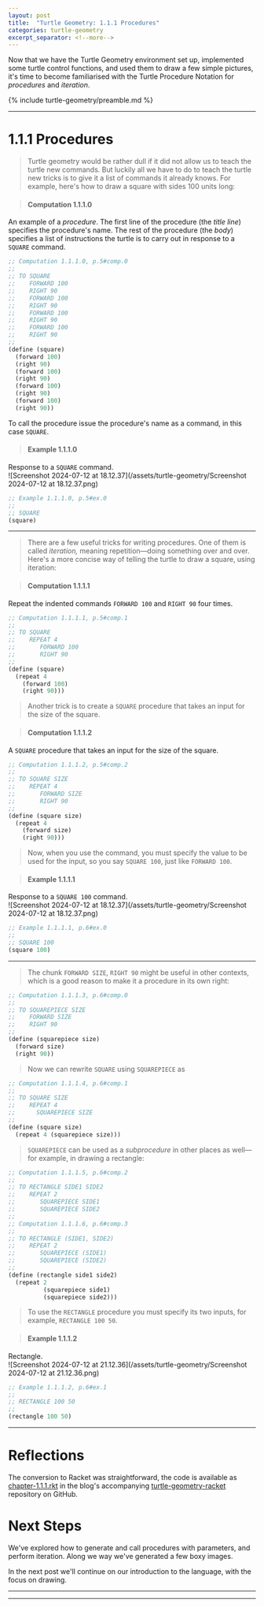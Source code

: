 ```yaml
---
layout: post
title:  "Turtle Geometry: 1.1.1 Procedures"
categories: turtle-geometry
excerpt_separator: <!--more-->
---
```

Now that we have the Turtle Geometry environment set up, implemented some turtle control functions, and used them to draw a few simple pictures, it's time to become familiarised with the Turtle Procedure Notation for _procedures_ and _iteration_.

<!--more-->

{% include turtle-geometry/preamble.md %}

---

# 1.1.1 Procedures

> Turtle geometry would be rather dull if it did not allow us to teach the turtle new commands. But luckily all we have to do to teach the turtle new tricks is to give it a list of commands it already knows. For example, here's how to draw a square with sides 100 units long:

> #### Computation 1.1.1.0
An example of a _procedure_. The first line of the procedure (the _title line_) specifies the procedure's name. The rest of the procedure (the _body_) specifies a list of instructions the turtle is to carry out in response to a `SQUARE` command.  
```scheme
;; Computation 1.1.1.0, p.5#comp.0
;; 
;; TO SQUARE
;;    FORWARD 100
;;    RIGHT 90
;;    FORWARD 100
;;    RIGHT 90
;;    FORWARD 100
;;    RIGHT 90
;;    FORWARD 100
;;    RIGHT 90
;;
(define (square)
  (forward 100)
  (right 90)
  (forward 100)
  (right 90)
  (forward 100)
  (right 90)
  (forward 100)
  (right 90))
```

To call the procedure issue the procedure's name as a command, in this case `SQUARE`.

> #### Example 1.1.1.0
Response to a `SQUARE` command.  
![Screenshot 2024-07-12 at 18.12.37](/assets/turtle-geometry/Screenshot 2024-07-12 at 18.12.37.png)
```scheme
;; Example 1.1.1.0, p.5#ex.0
;; 
;; SQUARE
(square)
```
---

> There are a few useful tricks for writing procedures. One of them is called _iteration,_ meaning repetition—doing something over and over. Here's a more concise way of telling the turtle to draw a square, using iteration: 

> #### Computation 1.1.1.1
Repeat the indented commands `FORWARD 100` and `RIGHT 90` four times.  
```scheme
;; Computation 1.1.1.1, p.5#comp.1
;; 
;; TO SQUARE
;;    REPEAT 4
;;       FORWARD 100
;;       RIGHT 90
;;
(define (square)
  (repeat 4
    (forward 100)
    (right 90)))
```

> Another trick is to create a `SQUARE` procedure that takes an input for the size of the square.

> #### Computation 1.1.1.2
A `SQUARE` procedure that takes an input for the size of the square.  
```scheme
;; Computation 1.1.1.2, p.5#comp.2
;;
;; TO SQUARE SIZE
;;    REPEAT 4
;;       FORWARD SIZE
;;       RIGHT 90
;;
(define (square size)
  (repeat 4
    (forward size)
    (right 90)))
```
> Now, when you use the command, you must specify the value to be used for the input, so you say `SQUARE 100`, just like `FORWARD 100`.

> #### Example 1.1.1.1
Response to a `SQUARE 100` command.  
![Screenshot 2024-07-12 at 18.12.37](/assets/turtle-geometry/Screenshot 2024-07-12 at 18.12.37.png)
```scheme
;; Example 1.1.1.1, p.6#ex.0
;; 
;; SQUARE 100
(square 100)
```
---

> The chunk `FORWARD SIZE`, `RIGHT 90` might be useful in other contexts, which is a good reason to make it a procedure in its own right:

```scheme
;; Computation 1.1.1.3, p.6#comp.0
;;
;; TO SQUAREPIECE SIZE
;;    FORWARD SIZE
;;    RIGHT 90
;;
(define (squarepiece size)
  (forward size)
  (right 90))
```

> Now we can rewrite `SQUARE` using `SQUAREPIECE` as

```scheme
;; Computation 1.1.1.4, p.6#comp.1
;;
;; TO SQUARE SIZE
;;    REPEAT 4
;;      SQUAREPIECE SIZE
;;
(define (square size)
  (repeat 4 (squarepiece size)))
```

> `SQUAREPIECE` can be used as a _subprocedure_ in other places as well—for example, in drawing a rectangle:

```scheme
;; Computation 1.1.1.5, p.6#comp.2
;; 
;; TO RECTANGLE SIDE1 SIDE2
;;    REPEAT 2
;;       SQUAREPIECE SIDE1
;;       SQUAREPIECE SIDE2
;;
;; Computation 1.1.1.6, p.6#comp.3
;; 
;; TO RECTANGLE (SIDE1, SIDE2)
;;    REPEAT 2
;;       SQUAREPIECE (SIDE1)
;;       SQUAREPIECE (SIDE2)
;;
(define (rectangle side1 side2)
  (repeat 2
          (squarepiece side1)
          (squarepiece side2)))
```

> To use the `RECTANGLE` procedure you must specify its two inputs, for example, `RECTANGLE 100 50`.

> #### Example 1.1.1.2
Rectangle.  
![Screenshot 2024-07-12 at 21.12.36](/assets/turtle-geometry/Screenshot 2024-07-12 at 21.12.36.png)
```scheme
;; Example 1.1.1.2, p.6#ex.1
;;
;; RECTANGLE 100 50
;;
(rectangle 100 50)
```
---

# Reflections

The conversion to Racket was straightforward, the code is available as [chapter-1.1.1.rkt](https://github.com/jonruttan/turtle-geometry-racket/blob/main/src/1-chapter-1/chapter-1.1.1.rkt) in the blog's accompanying [turtle-geometry-racket](https://github.com/jonruttan/turtle-geometry-racket) repository on GitHub.

# Next Steps

We've explored how to generate and call procedures with parameters, and perform iteration. Along we way we've generated a few boxy images.

In the next post we'll continue on our introduction to the language, with the focus on drawing.

---
---